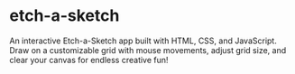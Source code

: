 # etch-a-sketch
An interactive Etch-a-Sketch app built with HTML, CSS, and JavaScript. Draw on a customizable grid with mouse movements, adjust grid size, and clear your canvas for endless creative fun!
